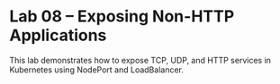 # Lab 08 – Exposing Non-HTTP Applications
This lab demonstrates how to expose TCP, UDP, and HTTP services in Kubernetes using NodePort and LoadBalancer.
